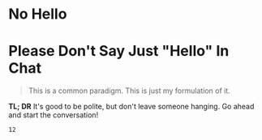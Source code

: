 # No Hello
# Please Don't Say Just "Hello" In Chat

> This is a common paradigm. This is just my formulation of it.

**TL; DR** It's good to be polite, but don't leave someone hanging. Go ahead and start the conversation!

```
12
```